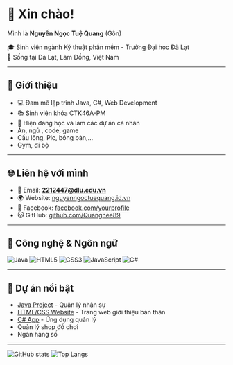 # 👋 Xin chào!

Mình là **Nguyễn Ngọc Tuệ Quang** (Gôn)

🎓 Sinh viên ngành Kỹ thuật phần mềm - Trường Đại học Đà Lạt  
📍 Sống tại Đà Lạt, Lâm Đồng, Việt Nam  

---

## 📌 Giới thiệu
- 💻 Đam mê lập trình Java, C#, Web Development
- 📚 Sinh viên khóa CTK46A-PM
- 🔭 Hiện đang học và làm các dự án cá nhân
- Ăn, ngủ , code, game
- Cầu lông, Pic, bóng bàn,...
- Gym, đi bộ
---

## 🌐 Liên hệ với mình
- 📧 Email: **2212447@dlu.edu.vn**
- 🌍 Website: [nguyenngoctuequang.id.vn](#)
- 📱 Facebook: [facebook.com/yourprofile](#)
- 🐱 GitHub: [github.com/Quangnee89](https://github.com/Quangnee89)

---

## 🚀 Công nghệ & Ngôn ngữ
![Java](https://img.shields.io/badge/-Java-orange?logo=java&logoColor=white)
![HTML5](https://img.shields.io/badge/-HTML5-red?logo=html5&logoColor=white)
![CSS3](https://img.shields.io/badge/-CSS3-blue?logo=css3&logoColor=white)
![JavaScript](https://img.shields.io/badge/-JavaScript-yellow?logo=javascript&logoColor=black)
![C#](https://img.shields.io/badge/-C%23-green?logo=c-sharp&logoColor=white)

---

## 📌 Dự án nổi bật
- [Java Project](#) - Quản lý nhân sự
- [HTML/CSS Website](#) - Trang web giới thiệu bản thân
- [C# App](#) - Ứng dụng quản lý
- Quản lý shop đồ chơi
- Ngân hàng số

---
![GitHub stats](https://github-readme-stats.vercel.app/api?username=Quangnee89&show_icons=true&theme=radical)
![Top Langs](https://github-readme-stats.vercel.app/api/top-langs/?username=Quangnee89&layout=compact&theme=radical)


